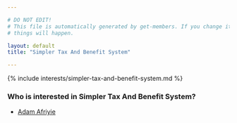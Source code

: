 ```yaml
---

# DO NOT EDIT!
# This file is automatically generated by get-members. If you change it, bad
# things will happen.

layout: default
title: "Simpler Tax And Benefit System"

---
```


{% include interests/simpler-tax-and-benefit-system.md %}

### Who is interested in Simpler Tax And Benefit System?


* [Adam Afriyie](/members/adam-afriyie.html)
